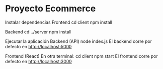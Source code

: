 # Proyecto Ecommerce

Instalar dependencias
Frontend
cd client
npm install

Backend
cd ../server
npm install

Ejecutar la aplicación
Backend (API)
node index.js
El backend corre por defecto en [http://localhost:5000](http://localhost:5000)

Frontend (React)
En otra terminal:
cd client
npm start
El frontend corre por defecto en [http://localhost:3000](http://localhost:3000)

